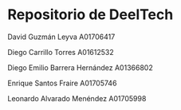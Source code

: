# Repositorio de DeelTech

David Guzmán Leyva A01706417

Diego Carrillo Torres A01612532

Diego Emilio Barrera Hernández A01366802

Enrique Santos Fraire A01705746

Leonardo Alvarado Menéndez A01705998